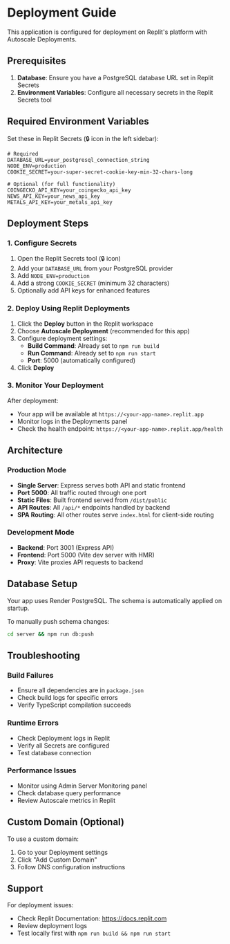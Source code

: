 
# Deployment Guide

This application is configured for deployment on Replit's platform with Autoscale Deployments.

## Prerequisites

1. **Database**: Ensure you have a PostgreSQL database URL set in Replit Secrets
2. **Environment Variables**: Configure all necessary secrets in the Replit Secrets tool

## Required Environment Variables

Set these in Replit Secrets (🔒 icon in the left sidebar):

```env
# Required
DATABASE_URL=your_postgresql_connection_string
NODE_ENV=production
COOKIE_SECRET=your-super-secret-cookie-key-min-32-chars-long

# Optional (for full functionality)
COINGECKO_API_KEY=your_coingecko_api_key
NEWS_API_KEY=your_news_api_key
METALS_API_KEY=your_metals_api_key
```

## Deployment Steps

### 1. Configure Secrets

1. Open the Replit Secrets tool (🔒 icon)
2. Add your `DATABASE_URL` from your PostgreSQL provider
3. Add `NODE_ENV=production`
4. Add a strong `COOKIE_SECRET` (minimum 32 characters)
5. Optionally add API keys for enhanced features

### 2. Deploy Using Replit Deployments

1. Click the **Deploy** button in the Replit workspace
2. Choose **Autoscale Deployment** (recommended for this app)
3. Configure deployment settings:
   - **Build Command**: Already set to `npm run build`
   - **Run Command**: Already set to `npm run start`
   - **Port**: 5000 (automatically configured)
4. Click **Deploy**

### 3. Monitor Your Deployment

After deployment:
- Your app will be available at `https://<your-app-name>.replit.app`
- Monitor logs in the Deployments panel
- Check the health endpoint: `https://<your-app-name>.replit.app/health`

## Architecture

### Production Mode
- **Single Server**: Express serves both API and static frontend
- **Port 5000**: All traffic routed through one port
- **Static Files**: Built frontend served from `/dist/public`
- **API Routes**: All `/api/*` endpoints handled by backend
- **SPA Routing**: All other routes serve `index.html` for client-side routing

### Development Mode
- **Backend**: Port 3001 (Express API)
- **Frontend**: Port 5000 (Vite dev server with HMR)
- **Proxy**: Vite proxies API requests to backend

## Database Setup

Your app uses Render PostgreSQL. The schema is automatically applied on startup.

To manually push schema changes:
```bash
cd server && npm run db:push
```

## Troubleshooting

### Build Failures
- Ensure all dependencies are in `package.json`
- Check build logs for specific errors
- Verify TypeScript compilation succeeds

### Runtime Errors
- Check Deployment logs in Replit
- Verify all Secrets are configured
- Test database connection

### Performance Issues
- Monitor using Admin Server Monitoring panel
- Check database query performance
- Review Autoscale metrics in Replit

## Custom Domain (Optional)

To use a custom domain:
1. Go to your Deployment settings
2. Click "Add Custom Domain"
3. Follow DNS configuration instructions

## Support

For deployment issues:
- Check Replit Documentation: https://docs.replit.com
- Review deployment logs
- Test locally first with `npm run build && npm run start`
